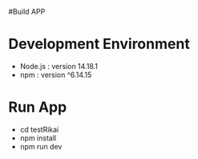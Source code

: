 #Build APP

# Development Environment 

- Node.js : version 14.18.1
- npm : version ^6.14.15

# Run App
- cd testRikai
- npm install 
- npm run dev
